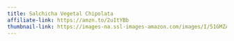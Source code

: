 ```yaml
---
title: Salchicha Vegetal Chipolata
affiliate-link: https://amzn.to/2uItYBb
thumbnail-link: https://images-na.ssl-images-amazon.com/images/I/51GMZAs%2BXaL.jpg
---
```

